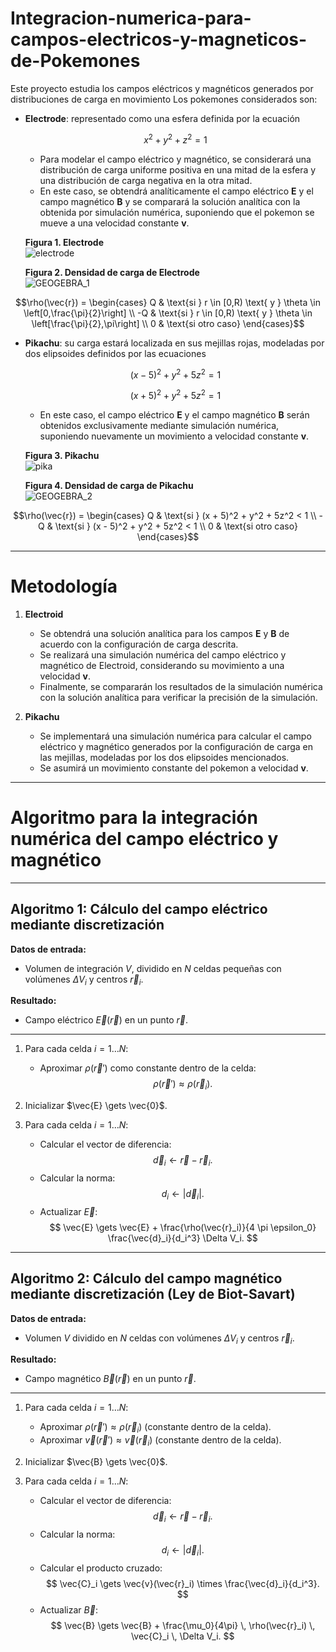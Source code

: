 # Integracion-numerica-para-campos-electricos-y-magneticos-de-Pokemones
Este proyecto estudia los campos eléctricos y magnéticos generados por distribuciones de carga en movimiento
Los pokemones considerados son:

- **Electrode**: representado como una esfera definida por la ecuación  
  
  $$x^2 + y^2 + z^2 = 1$$
  - Para modelar el campo eléctrico y magnético, se considerará una distribución de carga uniforme positiva en una mitad de la esfera y una distribución de carga negativa en la otra mitad.
  - En este caso, se obtendrá analíticamente el campo eléctrico $\mathbf{E}$ y el campo magnético $\mathbf{B}$ y se comparará la solución analítica con la obtenida por simulación numérica, suponiendo que el pokemon se mueve a una velocidad constante $\mathbf{v}$.

  
  **Figura 1. Electrode**  
![electrode](https://github.com/user-attachments/assets/ed4239af-b81b-45a3-bd4c-6f82cf0f10a3)

  **Figura 2. Densidad de carga de Electrode**  
![GEOGEBRA_1](https://github.com/user-attachments/assets/7b595226-ead1-430d-b151-1f39f44a86ff)

$$\rho(\vec{r}) = 
  \begin{cases}
  Q & \text{si } r \in [0,R) \text{ y } \theta \in \left[0,\frac{\pi}{2}\right] \\
  -Q & \text{si } r \in [0,R) \text{ y } \theta \in \left[\frac{\pi}{2},\pi\right] \\
  0 & \text{si otro caso}
  \end{cases}$$
  

- **Pikachu**: su carga estará localizada en sus mejillas rojas, modeladas por dos elipsoides definidos por las ecuaciones  
  
  $$(x - 5)^2 + y^2 + 5z^2 = 1$$  
  
  $$(x + 5)^2 + y^2 + 5z^2 = 1$$  
  - En este caso, el campo eléctrico $\mathbf{E}$ y el campo magnético $\mathbf{B}$ serán obtenidos exclusivamente mediante simulación numérica, suponiendo nuevamente un movimiento a velocidad constante $\mathbf{v}$.

  **Figura 3. Pikachu**  
![pika](https://github.com/user-attachments/assets/1fa839db-6b22-46ea-ba32-8f180b7c5a34)

  **Figura 4. Densidad de carga de Pikachu**  
![GEOGEBRA_2](https://github.com/user-attachments/assets/db76d504-27de-4bfd-891f-2ba3170986a0)


  
$$\rho(\vec{r}) = 
  \begin{cases}
  Q & \text{si } (x + 5)^2 + y^2 + 5z^2 < 1 \\
  -Q & \text{si } (x - 5)^2 + y^2 + 5z^2 < 1 \\
  0 & \text{si otro caso}
  \end{cases}$$

---

# Metodología

1. **Electroid**  
   - Se obtendrá una solución analítica para los campos $\mathbf{E}$ y $\mathbf{B}$ de acuerdo con la configuración de carga descrita.  
   - Se realizará una simulación numérica del campo eléctrico y magnético de Electroid, considerando su movimiento a una velocidad $\mathbf{v}$.  
   - Finalmente, se compararán los resultados de la simulación numérica con la solución analítica para verificar la precisión de la simulación.

2. **Pikachu**  
   - Se implementará una simulación numérica para calcular el campo eléctrico y magnético generados por la configuración de carga en las mejillas, modeladas por los dos elipsoides mencionados.  
   - Se asumirá un movimiento constante del pokemon a velocidad $\mathbf{v}$.


---

# Algoritmo para la integración numérica del campo eléctrico y magnético

---

## Algoritmo 1: Cálculo del campo eléctrico mediante discretización

**Datos de entrada:**  
- Volumen de integración $V$, dividido en $N$ celdas pequeñas con volúmenes $\Delta V_i$ y centros $\vec{r}_i$.

**Resultado:**  
- Campo eléctrico $\vec{E}(\vec{r})$ en un punto $\vec{r}$.

---

1. Para cada celda $i = 1 \dots N$:
   - Aproximar $\rho(\vec{r}')$ como constante dentro de la celda:  
     $$
     \rho(\vec{r}') \approx \rho(\vec{r}_i).
     $$

2. Inicializar $\vec{E} \gets \vec{0}$.

3. Para cada celda $i = 1 \dots N$:
   - Calcular el vector de diferencia:  
     $$
     \vec{d}_i \gets \vec{r} - \vec{r}_i.
     $$
   - Calcular la norma:  
     $$
     d_i \gets |\vec{d}_i|.
     $$
   - Actualizar $\vec{E}$:  
     $$
     \vec{E} \gets \vec{E} + \frac{\rho(\vec{r}_i)}{4 \pi \epsilon_0} \frac{\vec{d}_i}{d_i^3} \Delta V_i.
     $$

---

## Algoritmo 2: Cálculo del campo magnético mediante discretización (Ley de Biot-Savart)

**Datos de entrada:**  
- Volumen $V$ dividido en $N$ celdas con volúmenes $\Delta V_i$ y centros $\vec{r}_i$.

**Resultado:**  
- Campo magnético $\vec{B}(\vec{r})$ en un punto $\vec{r}$.

---

1. Para cada celda $i = 1 \dots N$:
   - Aproximar $\rho(\vec{r}') \approx \rho(\vec{r}_i)$ (constante dentro de la celda).
   - Aproximar $\vec{v}(\vec{r}') \approx \vec{v}(\vec{r}_i)$ (constante dentro de la celda).

2. Inicializar $\vec{B} \gets \vec{0}$.

3. Para cada celda $i = 1 \dots N$:
   - Calcular el vector de diferencia:  
     $$
     \vec{d}_i \gets \vec{r} - \vec{r}_i.
     $$
   - Calcular la norma:  
     $$
     d_i \gets |\vec{d}_i|.
     $$
   - Calcular el producto cruzado:  
     $$
     \vec{C}_i \gets \vec{v}(\vec{r}_i) \times \frac{\vec{d}_i}{d_i^3}.
     $$
   - Actualizar $\vec{B}$:  
     $$
     \vec{B} \gets \vec{B} + \frac{\mu_0}{4\pi} \, \rho(\vec{r}_i) \, \vec{C}_i \, \Delta V_i.
     $$

